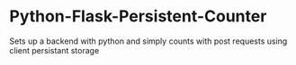 # Python-Flask-Persistent-Counter
Sets up a backend with python and simply counts with post requests using client persistant storage
